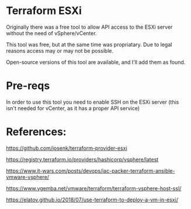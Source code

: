 # Terraform ESXi

Originally there was a free tool to allow API access to the ESXi server without the need of vSphere/vCenter.

This tool was free, but at the same time was propriatary. Due to legal reasons access may or may not be possible.

Open-source versions of this tool are available, and I'll add them as found.

# Pre-reqs

In order to use this tool you need to enable SSH on the ESXi server (this isn't needed for vCenter, as it has a proper API service)


# References:

https://github.com/josenk/terraform-provider-esxi

https://registry.terraform.io/providers/hashicorp/vsphere/latest

https://www.it-wars.com/posts/devops/iac-packer-terraform-ansible-vmware-vsphere/

https://www.vgemba.net/vmware/terraform/terraform-vsphere-host-ssl/

https://elatov.github.io/2018/07/use-terraform-to-deploy-a-vm-in-esxi/


